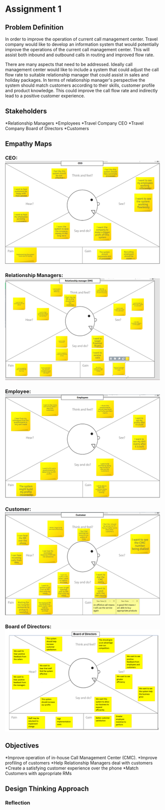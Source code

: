 
# Assignment 1 


## Problem Definition  
In order to improve the operation of current call management center. Travel company would like to develop an information system that would potentially improve the operations of the current call management center. This will assist both inbound and outbound calls in routing and improved flow rate. 

There are many aspects that need to be addressed. Ideally call management center would like to include a system that could adjust the call flow rate to suitable relationship manager that could assist in sales and holiday packages. In terms of relationship manager's perspective the system should match customers according to their skills, customer profile and product knowledge. This could improve the call flow rate and indirectly lead to a positive customer experience. 




## Stakeholders
*Relationship Managers
*Employees
*Travel Company CEO 
*Travel Company Board of Directors 
*Customers

## Empathy Maps

### CEO: ![alt text](https://raw.githubusercontent.com/SirDickensBottomskew/ISDMProject/Samer-EmpathyMaps/IMG/CEO%20Empathy.PNG 'CEO Empathy Map')

### Relationship Managers: ![alt text](https://raw.githubusercontent.com/SirDickensBottomskew/ISDMProject/Samer-EmpathyMaps/IMG/RM%20Empathy.PNG 'RM Empathy Map')

### Employee: ![alt text](https://raw.githubusercontent.com/SirDickensBottomskew/ISDMProject/Samer-EmpathyMaps/IMG/Employee%20Empathy.PNG 'Employee Empathy Map')

### Customer: ![alt text](https://raw.githubusercontent.com/SirDickensBottomskew/ISDMProject/Samer-EmpathyMaps/IMG/Customer%20Empathy.PNG 'Customer Empathy Map')

### Board of Directors: ![alt text](https://raw.githubusercontent.com/SirDickensBottomskew/ISDMProject/JKalair-patch-1-Empathy-Map-BOD/empathy%20map%20board%20of%20directors.PNG 'Customer Empathy Map')

## Objectives
*Improve operation of in-house Call Management Center (CMC).
*Improve profiling of customers
*Help Relationship Managers deal with customers
*Create a satisfying customer experience over the phone
*Match Customers with appropriate RMs


## Design Thinking Approach

### Reflection
